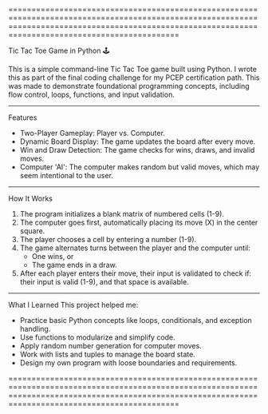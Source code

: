 =======================================================================================================================================================================================================

Tic Tac Toe Game in Python 🕹️

This is a simple command-line Tic Tac Toe game built using Python. I wrote this as part of the final coding challenge for my PCEP certification path. This was made to demonstrate foundational programming concepts, including flow control, loops, functions, and input validation.

-------------------------------------------------------------------------------------------------------------------------------------------------------------------------------------------------------

Features
- Two-Player Gameplay: Player vs. Computer.
- Dynamic Board Display: The game updates the board after every move.
- Win and Draw Detection: The game checks for wins, draws, and invalid moves.
- Computer 'AI': The computer makes random but valid moves, which may seem intentional to the user.

-------------------------------------------------------------------------------------------------------------------------------------------------------------------------------------------------------

How It Works
1. The program initializes a blank matrix of numbered cells (1-9).
2. The computer goes first, automatically placing its move (X) in the center square.
3. The player chooses a cell by entering a number (1-9).
4. The game alternates turns between the player and the computer until:
   - One wins, or
   - The game ends in a draw.
5. After each player enters their move, their input is validated to check if: their input is valid (1-9), and that space is available.

-------------------------------------------------------------------------------------------------------------------------------------------------------------------------------------------------------

What I Learned
This project helped me:
- Practice basic Python concepts like loops, conditionals, and exception handling.
- Use functions to modularize and simplify code.
- Apply random number generation for computer moves.
- Work with lists and tuples to manage the board state.
- Design my own program with loose boundaries and requirements.
  
=======================================================================================================================================================================================================
